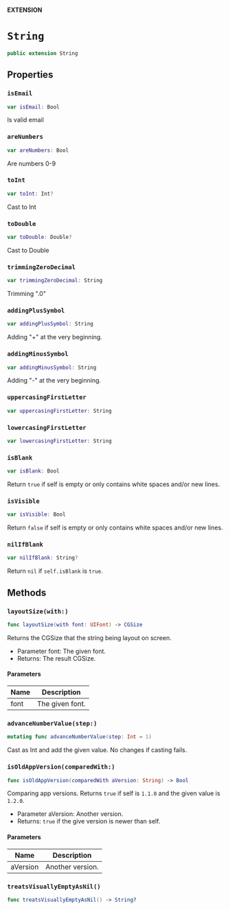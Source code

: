 **EXTENSION**

# `String`
```swift
public extension String
```

## Properties
### `isEmail`

```swift
var isEmail: Bool
```

Is valid email

### `areNumbers`

```swift
var areNumbers: Bool
```

Are numbers 0-9

### `toInt`

```swift
var toInt: Int?
```

Cast to Int

### `toDouble`

```swift
var toDouble: Double?
```

Cast to Double

### `trimmingZeroDecimal`

```swift
var trimmingZeroDecimal: String
```

Trimming ".0"

### `addingPlusSymbol`

```swift
var addingPlusSymbol: String
```

Adding "+" at the very beginning.

### `addingMinusSymbol`

```swift
var addingMinusSymbol: String
```

Adding "-" at the very beginning.

### `uppercasingFirstLetter`

```swift
var uppercasingFirstLetter: String
```

### `lowercasingFirstLetter`

```swift
var lowercasingFirstLetter: String
```

### `isBlank`

```swift
var isBlank: Bool
```

Return `true` if self is empty or only contains white spaces and/or new lines.

### `isVisible`

```swift
var isVisible: Bool
```

Return `false` if self is empty or only contains white spaces and/or new lines.

### `nilIfBlank`

```swift
var nilIfBlank: String?
```

Return `nil` if `self.isBlank` is `true`.

## Methods
### `layoutSize(with:)`

```swift
func layoutSize(with font: UIFont) -> CGSize
```

Returns the CGSize that the string being layout on screen.

- Parameter font: The given font.
- Returns: The result CGSize.

#### Parameters

| Name | Description |
| ---- | ----------- |
| font | The given font. |

### `advanceNumberValue(step:)`

```swift
mutating func advanceNumberValue(step: Int = 1)
```

Cast as Int and add the given value. No changes if casting fails.

### `isOldAppVersion(comparedWith:)`

```swift
func isOldAppVersion(comparedWith aVersion: String) -> Bool
```

Comparing app versions. Returns `true` if self is `1.1.0` and the given value is `1.2.0`.
- Parameter aVersion: Another version.
- Returns: `true`  if the give version is newer than self.

#### Parameters

| Name | Description |
| ---- | ----------- |
| aVersion | Another version. |

### `treatsVisuallyEmptyAsNil()`

```swift
func treatsVisuallyEmptyAsNil() -> String?
```
